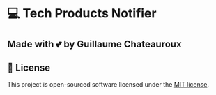 # 💻 Tech Products Notifier
## Made with 💕 by Guillaume Chateauroux

## 📜 License

This project is open-sourced software licensed under the [MIT license](https://opensource.org/licenses/MIT).
